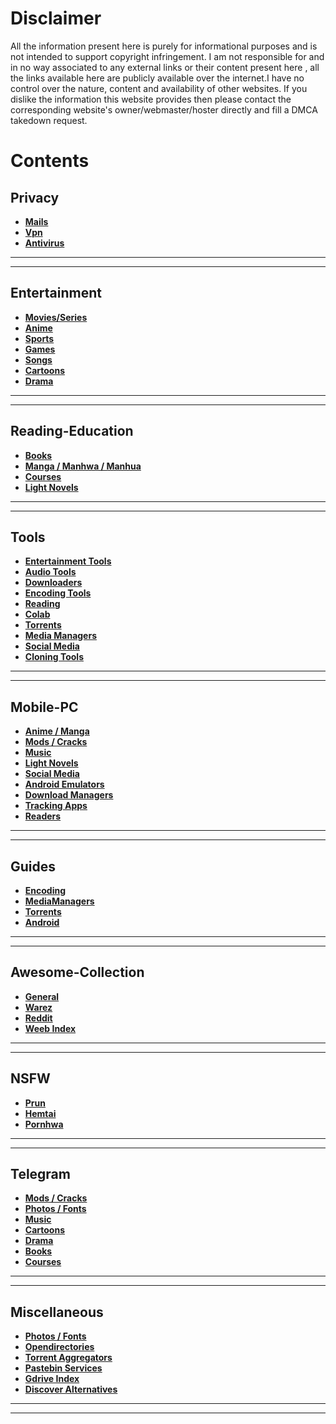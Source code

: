 # Disclaimer
All the information present here is purely for informational purposes and is not intended to support copyright infringement. I am not responsible for and in no way associated to any external links or their content present here , all the links available here are publicly available over the internet.I have no control over the nature, content and availability of other websites. If you dislike the information this website provides then please contact the corresponding website's owner/webmaster/hoster directly and fill a DMCA takedown request.
# Contents
## Privacy

* **[Mails](https://github.com/pctechkid/LIST-OF-USEFUL-SITES/blob/main/Mails.md)**
* **[Vpn](https://github.com/pctechkid/LIST-OF-USEFUL-SITES/blob/main/VPN.md)**
* **[Antivirus](https://github.com/pctechkid/LIST-OF-USEFUL-SITES/blob/main/Antivirus.md)**

***
***

## Entertainment

* **[Movies/Series](https://github.com/pctechkid/LIST-OF-USEFUL-SITES/blob/main/Movie-Series.md)**
* **[Anime](https://github.com/pctechkid/LIST-OF-USEFUL-SITES/blob/main/Anime.md)**
* **[Sports](https://github.com/pctechkid/LIST-OF-USEFUL-SITES/blob/main/Sports.md)**
* **[Games](https://github.com/pctechkid/LIST-OF-USEFUL-SITES/blob/main/Games.md)**
* **[Songs](https://github.com/pctechkid/LIST-OF-USEFUL-SITES/blob/main/Songs.md)**
* **[Cartoons](https://github.com/pctechkid/LIST-OF-USEFUL-SITES/blob/main/Cartoons.md)**
* **[Drama](https://github.com/pctechkid/LIST-OF-USEFUL-SITES/blob/main/Drama.md)**

***
***

## Reading-Education

* **[Books](https://github.com/pctechkid/LIST-OF-USEFUL-SITES/blob/main/Books.md)**
* **[Manga / Manhwa / Manhua](https://github.com/pctechkid/LIST-OF-USEFUL-SITES/blob/main/Manga-Manhwa-Manhua.md)**
* **[Courses](https://github.com/pctechkid/LIST-OF-USEFUL-SITES/blob/main/Courses.md)**
* **[Light Novels](https://github.com/pctechkid/LIST-OF-USEFUL-SITES/blob/main/LightNovel.md)**

***
***

## Tools

* **[Entertainment Tools](https://github.com/pctechkid/LIST-OF-USEFUL-SITES/blob/main/Entertainment-Tools.md)**
* **[Audio Tools](https://github.com/pctechkid/LIST-OF-USEFUL-SITES/blob/main/Audio-Tools.md)**
* **[Downloaders](https://github.com/pctechkid/LIST-OF-USEFUL-SITES/blob/main/Cli-download-tools.md)**
* **[Encoding Tools](https://github.com/pctechkid/LIST-OF-USEFUL-SITES/blob/main/Encoding-Tools.md)**
* **[Reading](https://github.com/pctechkid/LIST-OF-USEFUL-SITES/blob/main/Reading-Tools.md)**
* **[Colab](https://github.com/pctechkid/LIST-OF-USEFUL-SITES/blob/main/Colab.md)**
* **[Torrents](https://github.com/pctechkid/LIST-OF-USEFUL-SITES/blob/main/Torrent-Tools.md)**
* **[Media Managers](https://github.com/pctechkid/LIST-OF-USEFUL-SITES/blob/main/MediaManagers-Tools.md)**
* **[Social Media](https://github.com/pctechkid/LIST-OF-USEFUL-SITES/blob/main/Social-Media-Tools.md)**
* **[Cloning Tools](https://github.com/pctechkid/LIST-OF-USEFUL-SITES/blob/main/Cloning-Tools.md)**

***
***

## Mobile-PC

* **[Anime / Manga](https://github.com/pctechkid/LIST-OF-USEFUL-SITES/blob/main/Anime-Manga-Apps.md)**
* **[Mods / Cracks](https://github.com/pctechkid/LIST-OF-USEFUL-SITES/blob/main/Mods-Cracks.md)**
* **[Music](https://github.com/pctechkid/LIST-OF-USEFUL-SITES/blob/main/Music-Apps.md)**
* **[Light Novels](https://github.com/pctechkid/LIST-OF-USEFUL-SITES/blob/main/LightNovel-Apps.md)**
* **[Social Media](https://github.com/pctechkid/LIST-OF-USEFUL-SITES/blob/main/Social-Media-Apps.md)**
* **[Android Emulators](https://github.com/pctechkid/LIST-OF-USEFUL-SITES/blob/main/Android-Emulators.md)**
* **[Download Managers](https://github.com/pctechkid/LIST-OF-USEFUL-SITES/blob/main/Download-Managers.md)**
* **[Tracking Apps](https://github.com/pctechkid/LIST-OF-USEFUL-SITES/blob/main/Tracking-Apps.md)**
* **[Readers](https://github.com/pctechkid/LIST-OF-USEFUL-SITES/blob/main/Reader.md)**

***
***

## Guides

* **[Encoding](https://github.com/pctechkid/LIST-OF-USEFUL-SITES/blob/main/Encoding-Guides.md)**
* **[MediaManagers](https://github.com/pctechkid/LIST-OF-USEFUL-SITES/blob/main/MediaManager-Guides.md)**
* **[Torrents](https://github.com/pctechkid/LIST-OF-USEFUL-SITES/blob/main/Torrent-Guides.md)**
* **[Android](https://github.com/pctechkid/LIST-OF-USEFUL-SITES/blob/main/Android-Related-Guides.md)**

***
***

## Awesome-Collection

* **[General](https://github.com/pctechkid/LIST-OF-USEFUL-SITES/blob/main/General-Awesome-Collection.md)**
* **[Warez](https://github.com/pctechkid/LIST-OF-USEFUL-SITES/blob/main/Warez-Collection.md)**
* **[Reddit](https://github.com/pctechkid/LIST-OF-USEFUL-SITES/blob/main/Awesome-Reddit.md)**
* **[Weeb Index](https://github.com/pctechkid/LIST-OF-USEFUL-SITES/blob/main/Weeb-Index.md)**

***
***

## NSFW

* **[Prun](https://github.com/pctechkid/LIST-OF-USEFUL-SITES/blob/main/Prun.md)**
* **[Hemtai](https://github.com/pctechkid/LIST-OF-USEFUL-SITES/blob/main/hemtai.md)**
* **[Pornhwa](https://github.com/pctechkid/LIST-OF-USEFUL-SITES/blob/main/Pornhwa.md)**

***
***

## Telegram

* **[Mods / Cracks](https://github.com/pctechkid/LIST-OF-USEFUL-SITES/blob/main/Mods-Cracks-TG.md)**
* **[Photos / Fonts](https://github.com/pctechkid/LIST-OF-USEFUL-SITES/blob/main/Photo-Fonts-tg.md)**
* **[Music](https://github.com/pctechkid/LIST-OF-USEFUL-SITES/blob/main/Music-TG.md)**
* **[Cartoons](https://github.com/pctechkid/LIST-OF-USEFUL-SITES/blob/main/Cartoons-TG.md)**
* **[Drama](https://github.com/pctechkid/LIST-OF-USEFUL-SITES/blob/main/Drama-TG.md)**
* **[Books](https://github.com/pctechkid/LIST-OF-USEFUL-SITES/blob/main/Books-TG.md)**
* **[Courses](https://github.com/pctechkid/LIST-OF-USEFUL-SITES/blob/main/Courses-TG.md)**

***
***

## Miscellaneous

* **[Photos / Fonts](https://github.com/pctechkid/LIST-OF-USEFUL-SITES/blob/main/Photo-Fonts.md)**
* **[Opendirectories](https://github.com/pctechkid/LIST-OF-USEFUL-SITES/blob/main/Opendirectories.md)**
* **[Torrent Aggregators](https://github.com/pctechkid/LIST-OF-USEFUL-SITES/blob/main/Torrent-aggregators.md)**
* **[Pastebin Services](https://github.com/pctechkid/LIST-OF-USEFUL-SITES/blob/main/Pastebin-Services.md)**
* **[Gdrive Index](https://github.com/pctechkid/LIST-OF-USEFUL-SITES/blob/main/Gdrive-Index.md)**
* **[Discover Alternatives](https://github.com/pctechkid/LIST-OF-USEFUL-SITES/blob/main/Discover-Alternatives.md)**

***
***
